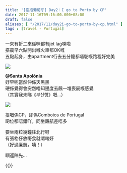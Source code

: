 ```yaml
---
title: '[抱抱葡萄牙] Day2：I go to Porto by CP'
date: 2017-11-16T09:16:00.000+08:00
draft: false
aliases: [ "/2017/11/day2i-go-to-porto-by-cp.html" ]
tags : [travel - Portugal]
---
```


一來有折二來係咪都有jet lag㗎啦  
搭晨早六點開出嘅火車都OK嘅  
五點起身，由apartment行去五分鐘都唔駛嘅路程好完美  

![](/images/portugal2a.jpg)

**@Santa Apolónia**  
好早呢當然仲係天黑黑  
硬係覺得會突然唔知邊度去飆一堆喪屍嘅感覺  
（其實我未睇《부산행》嘅...）  

![](/images/portugal2a1.jpg)

搭嘅係CP，即係Comboios de Portugal  
啲位都唔錯吖，同坐廉航差唔多  
  
要坐兩粒幾鐘往北行呀  
有張枱仔放嘢食就啱啱好  
（好過廉航，嘻！）  
  
瞓返陣先...  
  

{{<portugal>}}  
